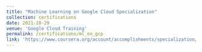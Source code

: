 ```yaml
---
title: "Machine Learning on Google Cloud Specialization"
collection: certifications
date: 2021-10-29	
venue: 'Google Cloud Training'
permalink: /certifications/ml_on_gcp
link: 'https://www.coursera.org/account/accomplishments/specialization/certificate/JJTMLY8U43XB'
---
```

